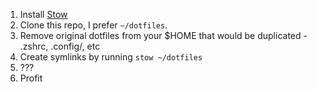 1. Install [Stow](https://www.gnu.org/software/stow)
1. Clone this repo, I prefer `~/dotfiles`.
1. Remove original dotfiles from your $HOME that would be duplicated - .zshrc, .config/, etc
1. Create symlinks by running `stow ~/dotfiles`
1. ???
1. Profit
